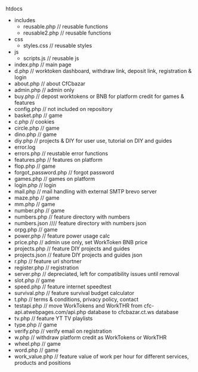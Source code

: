 htdocs
- includes
  - reusable.php // reusable functions
  - reusable2.php // reusable functions
- css
  - styles.css // reusable styles
- js
  - scripts.js // reusable js
- index.php // main page
- d.php // worktoken dashboard, withdraw link, deposit link, registration & login
- about.php // about CfCbazar
- admin.php // admin only
- buy.php // depost worktokens or BNB for platform credit for games & features
- config.php // not included on repository
- basket.php // game
- c.php // cookies
- circle.php // game
- dino.php // game
- diy.php // projects & DIY for user use, tutorial on DIY and guides
- error.log
- errors.php // reustable error functions
- features.php // features on platform
- flop.php // game
- forgot_password.php // forgot password
- games.php // games on platform
- login.php // login
- mail.php // mail handling with external SMTP brevo server
- maze.php // game
- mm.php // game
- number.php // game
- numbers.php // feature directory with numbers
- numbers.json //// feature directory with numbers json
- orpg.php // game
- power.php // feature power usage calc
- price.php // admin use only, set WorkToken BNB price
- projects.php // feature DIY projects and guides
- projects.json // feature DIY projects and guides json
- r.php // feature url shortner
- register.php // registration
- server.php // depreciated, left for compatibility issues until removal
- slot.php // game
- speed.php // feature internet speedtest
- survival.php // feature survival budget calculator
- t.php // terms & conditions, privacy policy, contact
- testapi.php // move WorkTokens and WorkTHR from cfc-api.atwebpages.com/api.php database to cfcbazar.ct.ws database
- tv.php // feature YT TV playlists
- type.php // game
- verify.php // verify email on registration
- w.php // withdraw platform credit as WorkTokens or WorkTHR
- wheel.php // game
- word.php // game
- work_value.php // feature value of work per hour for different services, products and positions
